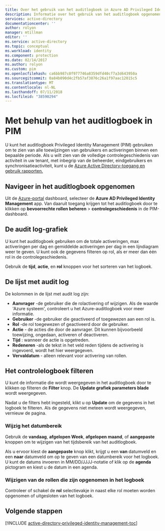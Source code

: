 ```yaml
---
title: Over het gebruik van het auditlogboek in Azure AD Privileged Identity Management | Microsoft Docs
description: Informatie over het gebruik van het auditlogboek opgenomen in de Azure Privileged Identity Management-extensie.
services: active-directory
documentationcenter: ''
author: rolyon
manager: mtillman
editor: ''
ms.service: active-directory
ms.topic: conceptual
ms.workload: identity
ms.component: protection
ms.date: 02/14/2017
ms.author: rolyon
ms.custom: pim
ms.openlocfilehash: ca6bb987c0f977746a8359dfd40cf7a3d643950a
ms.sourcegitcommit: 0a84b090d4c2fb57af3876c26a1f97aac12015c5
ms.translationtype: MT
ms.contentlocale: nl-NL
ms.lasthandoff: 07/11/2018
ms.locfileid: "38590294"
---
```

# <a name="using-the-audit-log-in-pim"></a>Met behulp van het auditlogboek in PIM
U kunt het auditlogboek Privileged Identity Management (PIM) gebruiken om te zien van alle toewijzingen van gebruikers en activeringen binnen een bepaalde periode. Als u wilt zien van de volledige controlegeschiedenis van activiteit in uw tenant, met inbegrip van de beheerder, eindgebruikers en synchronisatieactiviteit, kunt u de [Azure Active Directory-toegang en gebruik rapporten.](../active-directory-reporting-azure-portal.md)

## <a name="navigate-to-the-audit-log"></a>Navigeer in het auditlogboek opgenomen
Uit de [Azure-portal](https://portal.azure.com) dashboard, selecteer de **Azure AD Privileged Identity Management** app. Van daaruit toegang krijgen tot het auditlogboek door te klikken op **bevoorrechte rollen beheren** > **controlegeschiedenis** in de PIM-dashboard.

## <a name="the-audit-log-graph"></a>De audit log-grafiek
U kunt het auditlogboek gebruiken om de totale activeringen, max activeringen per dag en gemiddelde activeringen per dag in een lijndiagram weer te geven.  U kunt ook de gegevens filteren op rol, als er meer dan één rol in de controlegeschiedenis.

Gebruik de **tijd**, **actie**, en **rol** knoppen voor het sorteren van het logboek.

## <a name="the-audit-log-list"></a>De lijst met audit log
De kolommen in de lijst met audit log zijn:

* **Aanvrager** -de gebruiker die de rolactivering of wijzigen.  Als de waarde 'Azure systeem', controleert u het Azure-auditlogboek voor meer informatie.
* **Gebruiker** -de gebruiker die geactiveerd of toegewezen aan een rol is.
* **Rol** -de rol toegewezen of geactiveerd door de gebruiker.
* **Actie** - de acties die door de aanvrager. Dit kunnen bijvoorbeeld toewijzing, ongedaan, activeren of deactiveren.
* **Tijd** : wanneer de actie is opgetreden.
* **Redeneren** -als de tekst in het veld reden tijdens de activering is ingevoerd, wordt het hier weergegeven.
* **Vervaldatum** - alleen relevant voor activering van rollen.

## <a name="filter-the-audit-log"></a>Het controlelogboek filteren
U kunt de informatie die wordt weergegeven in het auditlogboek door te klikken op filteren de **Filter** knop.  De **Update grafiek parameters blade** wordt weergegeven.

Nadat u de filters hebt ingesteld, klikt u op **Update** om de gegevens in het logboek te filteren.  Als de gegevens niet meteen wordt weergegeven, vernieuw de pagina.

### <a name="change-the-date-range"></a>Wijzig het datumbereik
Gebruik de **vandaag**, **afgelopen Week**, **afgelopen maand**, of **aangepaste** knoppen om te wijzigen van het tijdsbereik van het auditlogboek.

Als u ervoor kiest de **aangepaste** knop klikt, krijgt u een **van** datumveld en een **naar** datumveld om op te geven van een datumbereik voor het logboek.  U kunt de datums invoeren in MM/DD/JJJJ-notatie of klik op de **agenda** pictogram en kiest u de datum in een agenda.

### <a name="change-the-roles-included-in-the-log"></a>Wijzigen van de rollen die zijn opgenomen in het logboek
Controleer of schakel de **rol** selectievakje in naast elke rol moeten worden opgenomen of uitgesloten van het logboek.

<!--Every topic should have next steps and links to the next logical set of content to keep the customer engaged-->
## <a name="next-steps"></a>Volgende stappen
[!INCLUDE [active-directory-privileged-identity-management-toc](../../../includes/active-directory-privileged-identity-management-toc.md)]

